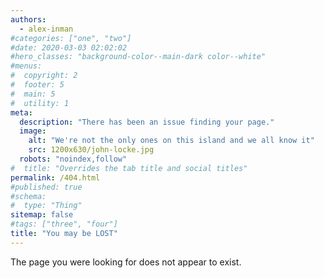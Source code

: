 ```yaml
---
authors:
  - alex-inman
#categories: ["one", "two"]
#date: 2020-03-03 02:02:02
#hero_classes: "background-color--main-dark color--white"
#menus:
#  copyright: 2
#  footer: 5
#  main: 5
#  utility: 1
meta:
  description: "There has been an issue finding your page."
  image:
    alt: "We're not the only ones on this island and we all know it"
    src: 1200x630/john-locke.jpg
  robots: "noindex,follow"
#  title: "Overrides the tab title and social titles"
permalink: /404.html
#published: true
#schema:
#  type: "Thing"
sitemap: false
#tags: ["three", "four"]
title: "You may be LOST"
---
```


The page you were looking for does not appear to exist.
